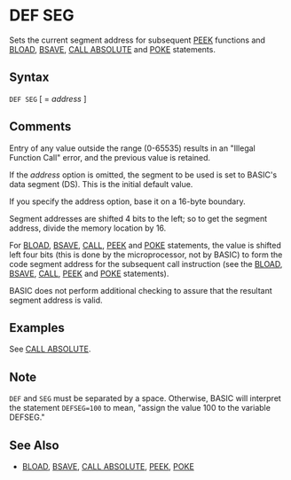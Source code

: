 # DEF SEG

Sets the current segment address for subsequent [PEEK](PEEK) functions and [BLOAD](BLOAD), [BSAVE](BSAVE), [CALL ABSOLUTE](CALL-ABSOLUTE) and [POKE](POKE) statements.

## Syntax

`DEF SEG` [ = *address* ]

## Comments

Entry of any value outside the range (0-65535) results in an "Illegal Function Call" error, and the previous value is retained.

If the *address* option is omitted, the segment to be used is set to BASIC's data segment (DS). This is the initial default value.

If you specify the address option, base it on a 16-byte boundary.

Segment addresses are shifted 4 bits to the left; so to get the segment address, divide the memory location by 16.

For [BLOAD](BLOAD), [BSAVE](BSAVE), [CALL](CALL), [PEEK](PEEK) and [POKE](POKE) statements, the value is shifted left four bits (this is done by the microprocessor, not by BASIC) to form the code segment address for the subsequent call instruction (see the [BLOAD](BLOAD), [BSAVE](BSAVE), [CALL](CALL), [PEEK](PEEK) and [POKE](POKE) statements).

BASIC does not perform additional checking to assure that the resultant segment address is valid.

## Examples

See [CALL ABSOLUTE](CALL-ABSOLUTE).

## Note

`DEF` and `SEG` must be separated by a space. Otherwise, BASIC will interpret the statement `DEFSEG=100` to mean, "assign the value 100 to the variable DEFSEG."

## See Also

* [BLOAD](BLOAD), [BSAVE](BSAVE), [CALL ABSOLUTE](CALL-ABSOLUTE), [PEEK](PEEK), [POKE](POKE)
